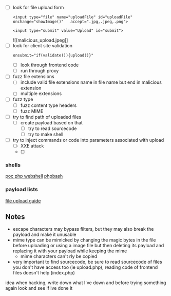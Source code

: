 
- [ ] look for file upload form 
	```
	<input type="file" name="uploadFile" id="uploadFile" onchange="showImage()"   accept=".jpg,.jpeg,.png">
	
	<input type="submit" value="Upload" id="submit">    
	```
	![[malicious_upload.jpeg]]
- [ ] look for client site validation
	```
	onsubmit="if(validate()){upload()}"
	```
	- [ ] look through frontend code
	- [ ] run through proxy 
- [ ] fuzz file extensions
	- [ ] include valid file extensions name in file name but end in malicious extension
	- [ ] multiple extensions
- [ ] fuzz type
	- [ ]  fuzz content type headers
	- [ ] fuzz MIME 
- [ ] try to find path of uploaded files
	- [ ] create payload based on that
		- [ ] try to read sourcecode
		- [ ] try to make shell
- [ ] try to inject commands or code into parameters associated with upload
	- [ ] XXE attack
	- [ ] 

### shells
[poc php webshell](https://gist.githubusercontent.com/sente/4dbb2b7bdda2647ba80b/raw/31218294e74361df73215b44a219af3b95945618/Simple-Backdoor-One-Liner.php)
[phpbash](https://github.com/Arrexel/phpbash)

### payload lists
[file upload guide](https://github.com/swisskyrepo/PayloadsAllTheThings/blob/master/Upload%20Insecure%20Files/README.md)



## Notes
- escape characters may bypass filters, but they may also break the payload and make it unusable
- mime type can be mimicked by changing the magic bytes in the file before uploading or using a image file but then deleting its payload and replacing it with your payload while keeping the mime
	- mime characters can't rly be copied
- very important to find sourcecode, be sure to read sourcecode of files you don't have access too (ie upload.php), reading code of frontend files doesn't help (index.php)

idea when hacking, write down what I've down and before trying something again look and see if ive done it 